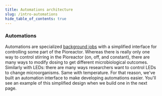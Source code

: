 ```yaml
---
title: Automations architecture
slug: /intro-automations
hide_table_of_contents: true
---
```


### Automations

Automations are specialized [background jobs](/developer-guide/intro-background-jobs) with a simplified interface for controlling some part of the Pioreactor. Whereas there is really only one way to control stirring in the Pioreactor (on, off, and constant), there are many ways to modify dosing to get different microbiological outcomes. Similarly with LEDs: there are many ways researchers want to control LEDs to change microorganisms. Same with temperature. For that reason, we've built an automation interface to make developing automations easier. You'll see an example of this simplified design when we build one in the next page.


